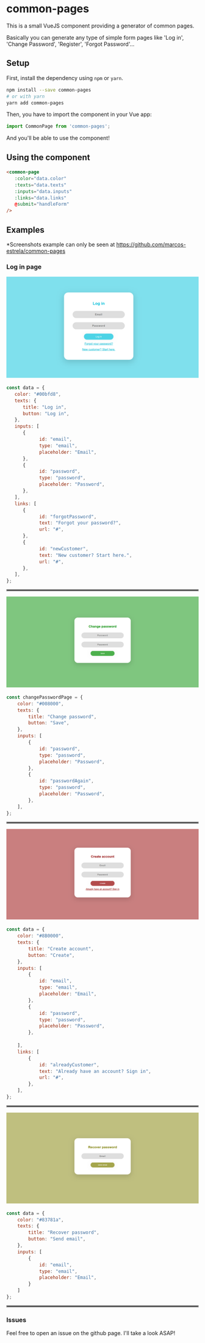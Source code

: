 # common-pages

This is a small VueJS component providing a generator of common pages.

Basically you can generate any type of simple form pages like 'Log in', 'Change Password', 'Register', 'Forgot Password'...


## Setup

First, install the dependency using `npm` or `yarn`.
```bash
npm install --save common-pages
# or with yarn
yarn add common-pages
```

Then, you have to import the component in your Vue app:

```javascript
import CommonPage from 'common-pages';
```

And you'll be able to use the component!

## Using the component

```html
<common-page                                                                                                        
   :color="data.color"
   :texts="data.texts"
   :inputs="data.inputs"
   :links="data.links"
   @submit="handleForm"
/>
```

## Examples

*Screenshots example can only be seen at https://github.com/marcos-estrela/common-pages

### Log in page
![Login Page](screenshots/LoginPage.png)

```javascript
const data = {
   color: "#00bfd8",
   texts: {
      title: "Log in",
      button: "Log in",
   },
   inputs: [
      {
            id: "email",
            type: "email",
            placeholder: "Email",
      },
      {
            id: "password",
            type: "password",
            placeholder: "Password",
      },
   ],
   links: [
      {
            id: "forgotPassword",
            text: "Forgot your password?",
            url: "#",
      },
      {
            id: "newCustomer",
            text: "New customer? Start here.",
            url: "#",
      },
   ],
};
```
<hr style="border:2px solid gray"> </hr>


![Change Password Page](screenshots/ChangePasswordPage.png)

```javascript
const changePasswordPage = {
    color: "#008000",
    texts: {
        title: "Change password",
        button: "Save",
    },
    inputs: [
        {
            id: "password",
            type: "password",
            placeholder: "Password",
        },
        {
            id: "passwordAgain",
            type: "password",
            placeholder: "Password",
        },
    ],
};
```
<hr style="border:2px solid gray"> </hr>


![Register Page](screenshots/RegisterPage.png)

```javascript
const data = {
    color: "#8B0000",
    texts: {
        title: "Create account",
        button: "Create",  
    },
    inputs: [
        {
            id: "email",
            type: "email",
            placeholder: "Email",
        },
        {
            id: "password",
            type: "password",
            placeholder: "Password",
        },

    ],
    links: [
        {
            id: "alreadyCustomer",
            text: "Already have an account? Sign in",
            url: "#",
        },
    ],
};

```
<hr style="border:2px solid gray"> </hr>

![Recover Password Page](screenshots/RecoverPasswordPage.png)

```javascript
const data = {
    color: "#83781a",
    texts: {
        title: "Recover password",
        button: "Send email",
    },
    inputs: [
        {
            id: "email",
            type: "email",
            placeholder: "Email",
        }
    ]
};
```
<hr style="border:2px solid gray"> </hr>

<!-- ## Contribute

If you wish to contribute, or simply debug, this library, you're free to go!

Just run:

```bash
# install dependencies
yarn
# You need to add vue, as its a peer dependency
yarn add vue
# Run the app
yarn serve
```

And go to http://localhost:8080 to see the demo app.

The rotation computation relies on the external library `ts-matrix` to compute a 360º angle between the center and the current cursor position. -->

### Issues

Feel free to open an issue on the github page. I'll take a look ASAP!